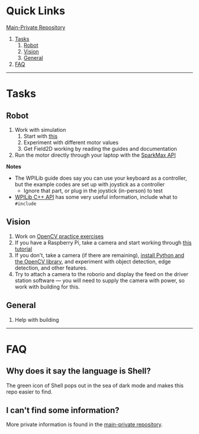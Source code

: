 # Quick Links

[Main-Private Repository](https://github.com/roboticsmgci/main-private)

1. [Tasks](https://github.com/roboticsmgci/main#tasks)
    1. [Robot](https://github.com/roboticsmgci/main#robot)
    2. [Vision](https://github.com/roboticsmgci/main#vision)
    3. [General](https://github.com/roboticsmgci/main#vision)
2. [FAQ](https://github.com/roboticsmgci/main#faq)

---

# Tasks

## Robot

1. Work with simulation
    1. Start with [this](https://github.com/roboticsmgci/main/blob/main/guides/wpilib/simulation.md)
    2. Experiment with different motor values
    3. Get Field2D working by reading the guides and documentation
2. Run the motor directly through your laptop with the [SparkMax API](https://docs.revrobotics.com/sparkmax/software-resources/spark-max-api-information#c-api)

**Notes**
- The WPILib guide does say you can use your keyboard as a controller, but the example codes are set up with joystick as a controller
    - Ignore that part, or plug in the joystick (in-person) to test
- [WPILib C++ API](https://first.wpi.edu/wpilib/allwpilib/docs/release/cpp/index.html) has some very useful information, include what to `#include`

## Vision

1. Work on [OpenCV practice exercises](https://github.com/roboticsmgci/main/blob/main/vision/practice-exercises.md)
2. If you have a Raspberry Pi, take a camera and start working through [this tutorial](https://docs.wpilib.org/en/stable/docs/software/vision-processing/wpilibpi/index.html)
3. If you don't, take a camera (if there are remaining), [install Python and the OpenCV library](https://github.com/roboticsmgci/main/blob/main/guides/python.md), and experiment with object detection, edge detection, and other features. 
4. Try to attach a camera to the roborio and display the feed on the driver station software — you will need to supply the camera with power, so work with building for this.

## General

1. Help with building

---

# FAQ

## Why does it say the language is Shell?
The green icon of Shell pops out in the sea of dark mode and makes this repo easier to find.

## I can't find some information?
More private information is found in the [main-private repository](https://github.com/roboticsmgci/main-private).
